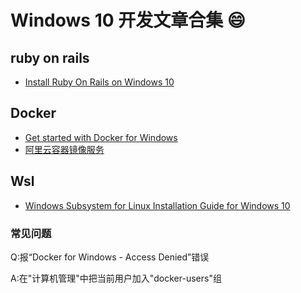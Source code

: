 
# Windows 10 开发文章合集 :smile: 

## ruby on rails

* [Install Ruby On Rails on Windows 10](https://gorails.com/setup/windows/10)

## Docker

* [Get started with Docker for Windows](https://docs.docker.com/docker-for-windows/)
* [阿里云容器镜像服务](https://cr.console.aliyun.com/cn-hangzhou/instances/repositories)

## Wsl

* [Windows Subsystem for Linux Installation Guide for Windows 10](https://docs.microsoft.com/en-us/windows/wsl/install-win10)

### 常见问题

Q:报“Docker for Windows - Access Denied”错误

A:在"计算机管理"中把当前用户加入"docker-users"组

